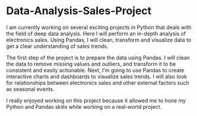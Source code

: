 # Data-Analysis-Sales-Project
I am currently working on several exciting projects in Python that deals with the field of deep data analysis. Here I will perform an in-depth analysis of electronics sales. Using Pandas, I will clean, transform and visualize data to get a clear understanding of sales trends.

The first step of the project is to prepare the data using Pandas. I will clean the data to remove missing values and outliers, and transform it to be consistent and easily actionable. Next, I'm going to use Pandas to create interactive charts and dashboards to visualize sales trends. I will also look for relationships between electronics sales and other external factors such as seasonal events.

I really enjoyed working on this project because it allowed me to hone my Python and Pandas skills while working on a real-world project.
